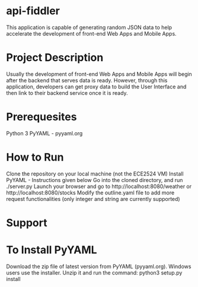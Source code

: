 api-fiddler
===========

This application is capable of generating random JSON data to help accelerate the development of front-end Web Apps and Mobile Apps.

Project Description
===================

Usually the development of front-end Web Apps and Mobile Apps will begin after the backend that serves data is ready. However, through this application, developers can get proxy data to build the User Interface and then link to their backend service once it is ready.

Prerequesites
=============

Python 3
PyYAML - pyyaml.org

How to Run
==========

Clone the repository on your local machine (not the ECE2524 VM)
Install PyYAML - Instructions given below
Go into the cloned directory, and run ./server.py
Launch your browser and go to http://localhost:8080/weather or http://localhost:8080/stocks
Modify the outline.yaml file to add more request functionalities (only integer and string are currently supported)

Support
=======

To Install PyYAML
=================

Download the zip file of latest version from PyYAML (pyyaml.org). Windows users use the installer.
Unzip it and run the command: python3 setup.py install
